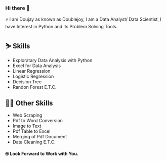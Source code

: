 ### Hi there 👋

⚡ I am Doujay as known as Doublejoy, I am a Data Analyst/ Data Scientist, I have Interest in Python and its Problem Solving Tools.

<h2>⛷️ Skills</h2>

-   Exploratary Data Analysis with Python
-   Excel for Data Analysis
-   Linear Regression
-   Logistic Regression
-   Decision Tree
-   Randon Forest E.T.C.


<h2>🧑‍🎨 Other Skills</h2>

-   Web Scraping
-   Pdf to Word Conversion
-   Image to Text
-   Pdf Table to Excel
-   Merging of Pdf Document
-   Data Cleaning E.T.C.


#### 🤓 Look Forward to Work with You.
